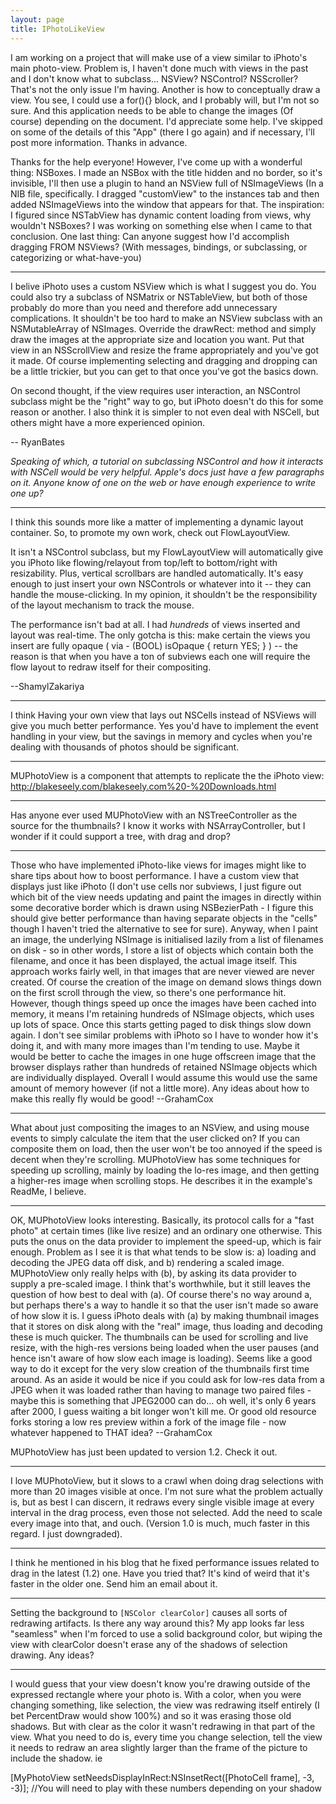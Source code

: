 ```yaml
---
layout: page
title: IPhotoLikeView
---
```


I am working on a project that will make use of a view similar to iPhoto's main photo-view. Problem is, I haven't done much with views in the past and I don't know what to subclass...
NSView? NSControl? NSScroller?
That's not the only issue I'm having.
Another is how to conceptually draw a view. You see, I could use a for(){} block, and I probably will, but I'm not so sure. And this application needs to be able to change the images (Of course) depending on the document.
I'd appreciate some help.
I've skipped on some of the details of this "App" (there I go again) and if necessary, I'll post more information.
Thanks in advance.

Thanks for the help everyone!
However, I've come up with a wonderful thing:
NSBoxes.
I made an NSBox with the title hidden and no border, so it's invisible, I'll then use a plugin to hand an NSView full of NSImageViews (In a NIB file, specifically. I dragged "customView" to the instances tab and then added NSImageViews into the window that appears  for that.
The inspiration: I figured since NSTabView has dynamic content loading from views, why wouldn't NSBoxes? I was working on something else when I came to that conclusion.
One last thing:
Can anyone suggest how I'd accomplish dragging FROM NSViews? (With messages, bindings, or subclassing, or categorizing or what-have-you)

----

I belive iPhoto uses a custom NSView which is what I suggest you do. You could also try a subclass of NSMatrix or NSTableView, but both of those probably do more than you need and therefore add unnecessary complications. It shouldn't be too hard to make an NSView subclass with an NSMutableArray of NSImages. Override the     drawRect: method and simply draw the images at the appropriate size and location you want. Put that view in an NSScrollView and resize the frame appropriately and you've got it made. Of course implementing selecting and dragging and dropping can be a little trickier, but you can get to that once you've got the basics down.

On second thought, if the view requires user interaction, an NSControl subclass might be the "right" way to go, but iPhoto doesn't do this for some reason or another. I also think it is simpler to not even deal with NSCell, but others might have a more experienced opinion.

-- RyanBates

*Speaking of which, a tutorial on subclassing NSControl and how it interacts with NSCell would be very helpful. Apple's docs just have a few paragraphs on it. Anyone know of one on the web or have enough experience to write one up?*

----

I think this sounds more like a matter of implementing a dynamic layout container. So, to promote my own work, check out FlowLayoutView.

It isn't a NSControl subclass, but my FlowLayoutView will automatically give you iPhoto like flowing/relayout from top/left to bottom/right with resizability. Plus, vertical scrollbars are handled automatically. It's easy enough to just insert your own NSControls or whatever into it -- they can handle the mouse-clicking. In my opinion, it shouldn't be the responsibility of the layout mechanism to track the mouse.

The performance isn't bad at all. I had *hundreds* of views inserted and layout was real-time. The only gotcha is this: make certain the views you insert are fully opaque ( via      - (BOOL) isOpaque { return YES; }  ) -- the reason is that when you have a ton of subviews each one will require the flow layout to redraw itself for their compositing.

--ShamylZakariya


----

I think Having your own view that lays out NSCells instead of NSViews will give you much better performance. Yes you'd have to implement the event handling in your view, but the savings in memory and cycles when you're dealing with thousands of photos should be significant.

----

MUPhotoView is a component that attempts to replicate the the iPhoto view: http://blakeseely.com/blakeseely.com%20-%20Downloads.html

----
Has anyone ever used MUPhotoView with an NSTreeController as the source for the thumbnails? I know it works with NSArrayController, but I wonder if it could support a tree, with drag and drop?

----

Those who have implemented iPhoto-like views for images might like to share tips about how to boost performance. I have a custom view that displays just like iPhoto (I don't use cells nor subviews, I just figure out which bit of the view needs updating and paint the images in directly within some decorative border which is drawn using NSBezierPath - I figure this should give better performance than having separate objects in the "cells" though I haven't tried the alternative to see for sure). Anyway, when I paint an image, the underlying NSImage is initialised lazily from a list of filenames on disk - so in other words, I store a list of objects which contain both the filename, and once it has been displayed, the actual image itself. This approach works fairly well, in that images that are never viewed are never created. Of course the creation of the image on demand slows things down on the first scroll through the view, so there's one performance hit. However, though things speed up once the images have been cached into memory, it means I'm retaining hundreds of NSImage objects, which uses up lots of space. Once this starts getting paged to disk things slow down again. I don't see similar problems with iPhoto so I have to wonder how it's doing it, and with many more images than I'm tending to use. Maybe it would be better to cache the images in one huge offscreen image that the browser displays rather than hundreds of retained NSImage objects which are individually displayed. Overall I would assume this would use the same amount of memory however (if not a little more). Any ideas about how to make this really fly would be good! --GrahamCox

----

What about just compositing the images to an NSView, and using mouse events to simply calculate the item that the user clicked on? If you can composite them on load, then the user won't be too annoyed if the speed is decent when they're scrolling. MUPhotoView has some techniques for speeding up scrolling, mainly by loading the lo-res image, and then getting a higher-res image when scrolling stops. He describes it in the example's ReadMe, I believe.

----

OK, MUPhotoView looks interesting. Basically, its protocol calls for a "fast photo" at certain times (like live resize) and an ordinary one otherwise. This puts the onus on the data provider to implement the speed-up, which is fair enough. Problem as I see it is that what tends to be slow is: a) loading and decoding the JPEG data off disk, and b) rendering a scaled image. MUPhotoView only really helps with (b), by asking its data provider to supply a pre-scaled image. I think that's worthwhile, but it still leaves the question of how best to deal with (a). Of course there's no way around a, but perhaps there's a way to handle it so that the user isn't made so aware of how slow it is. I guess iPhoto deals with (a) by making thumbnail images that it stores on disk along with the "real" image, thus loading and decoding these is much quicker. The thumbnails can be used for scrolling and live resize, with the high-res versions being loaded when the user pauses (and hence isn't aware of how slow each image is loading). Seems like a good way to do it except for the very slow creation of the thumbnails first time around. As an aside it would be nice if you could ask for low-res data from a JPEG when it was loaded rather than having to manage two paired files - maybe this is something that JPEG2000 can do... oh well, it's only 6 years after 2000, I guess waiting a bit longer won't kill me. Or good old resource forks storing a low res preview within a fork of the image file - now whatever happened to THAT idea? --GrahamCox

MUPhotoView has just been updated to version 1.2. Check it out.

----
I love MUPhotoView, but it slows to a crawl when doing drag selections with more than 20 images visible at once.  I'm not sure what the problem actually is, but as best I can discern, it redraws every single visible image at every interval in the drag process, even those not selected.  Add the need to scale every image into that, and ouch.  (Version 1.0 is much, much faster in this regard.  I just downgraded).

----

I think he mentioned in his blog that he fixed performance issues related to drag in the latest (1.2) one. Have you tried that? It's kind of weird that it's faster in the older one. Send him an email about it.

----

Setting the background to <code>[NSColor clearColor]</code> causes all sorts of redrawing artifacts.  Is there any way around this?  My app looks far less "seamless" when I'm forced to use a solid background color, but wiping the view with clearColor doesn't erase any of the shadows of selection drawing.  Any ideas?

----

I would guess that your view doesn't know you're drawing outside of the expressed rectangle where your photo is.  With a color, when you were changing something, like selection, the view was redrawing itself entirely (I bet PercentDraw would show 100%) and so it was erasing those old shadows.  But with clear as the color it wasn't redrawing in that part of the view.  What you need to do is, every time you change selection, tell the view it needs to redraw an area slightly larger than the frame of the picture to include the shadow. ie

    
[MyPhotoView setNeedsDisplayInRect:NSInsetRect([PhotoCell frame], -3, -3)]; //You will need to play with these numbers depending on your shadow

